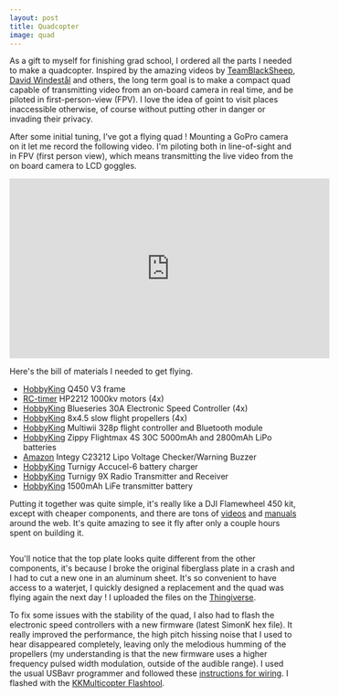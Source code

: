 ```yaml
---
layout: post
title: Quadcopter
image: quad
---
```

<div class="well">
	<p>
		As a gift to myself for finishing grad school, I ordered all the parts I needed to make a quadcopter. Inspired by the amazing videos by <a href="https://www.youtube.com/channel/UCAMZOHjmiInGYjOplGhU38g" target="_blank">TeamBlackSheep</a>, <a href="https://www.youtube.com/channel/UC16hCs7XeniFuoJq0hm_-EA" target="_blank">David Windestål</a> and others, the long term goal is to make a compact quad capable of transmitting video from an on-board camera in real time, and be piloted in first-person-view (FPV). I love the idea of goint to visit places inaccessible otherwise, of course without putting other in danger or invading their privacy.
	</p>
</div>

<p>
	After some initial tuning, I've got a flying quad ! Mounting a GoPro camera on it let me record the following video. I'm piloting both in line-of-sight and in FPV (first person view), which means transmitting the live video from the on board camera to LCD goggles.</p>

<div class="row">
	<div class="col-md-8 col-md-offset-2">
		<p>
			<div class ="video-container">
		    	<iframe src="https://www.youtube.com/embed/ZfX_iN158Fo" height="315" width="560" allowfullscreen="" frameborder="0"></iframe>
		    </div>
	    </p>
	</div>
</div>

<p>
	Here's the bill of materials I needed to get flying.
	<ul>
	  <li><a href="http://www.hobbyking.com/" target="_blank">HobbyKing</a> Q450 V3 frame</li>
	  <li><a href="http://rctimer.com/" target="_blank">RC-timer</a> HP2212 1000kv motors (4x)</li>
	  <li><a href="http://www.hobbyking.com/" target="_blank">HobbyKing</a> Blueseries 30A Electronic Speed Controller (4x)</li>
	  <li><a href="http://www.hobbyking.com/" target="_blank">HobbyKing</a> 8x4.5 slow flight propellers (4x)</li>
	  <li><a href="http://www.hobbyking.com/" target="_blank">HobbyKing</a> Multiwii 328p flight controller and Bluetooth module</li>
	  	  <li><a href="http://www.hobbyking.com/" target="_blank">HobbyKing</a> Zippy Flightmax 4S 30C 5000mAh and 2800mAh LiPo batteries</li>
	  <li><a href="http://www.amazon.com/" target="_blank">Amazon</a> Integy C23212 Lipo Voltage Checker/Warning Buzzer</li>
	  <li><a href="http://www.hobbyking.com/" target="_blank">HobbyKing</a> Turnigy Accucel-6 battery charger</li>
	  <li><a href="http://www.hobbyking.com/" target="_blank">HobbyKing</a> Turnigy 9X Radio Transmitter and Receiver</li>
	  <li><a href="http://www.hobbyking.com/" target="_blank">HobbyKing</a> 1500mAh LiFe transmitter battery</li>
	</ul>
</p>

<p>
	Putting it together was quite simple, it's really like a DJI Flamewheel 450 kit, except with cheaper components, and there are tons of <a href="https://www.youtube.com/watch?v=eSCvCAC7Q-c" target="_blank">videos</a> and <a href="http://download.dji-innovations.com/downloads/flamewheel/en/F450_User_Manual_v2.1_en.pdf" target="_blank">manuals</a> around the web. It's quite amazing to see it fly after only a couple hours spent on building it.
</p>

<div class="row">
	<div class="col-md-8 col-md-offset-2">
		<p>
			<img src="{{ site.url }}/assets/img/{{ page.image }}/main.jpg" class="img-responsive img-rounded" alt="">
		</p>
	</div>
</div>

<p>
	You'll notice that the top plate looks quite different from the other components, it's because I broke the original fiberglass plate in a crash and I had to cut a new one in an aluminum sheet. It's so convenient to have access to a waterjet, I quickly designed a replacement and the quad was flying again the next day ! I uploaded the files on the <a href="http://www.thingiverse.com/thing:333932" target="_blank">Thingiverse</a>.
</p>

<div class="row">
	<div class="col-md-8">
		<p>
			To fix some issues with the stability of the quad, I also had to flash the electronic speed controllers with a new firmware (latest SimonK hex file). It really improved the performance, the high pitch hissing noise that I used to hear disappeared completely, leaving only the melodious humming of the propellers (my understanding is that the new firmware uses a higher frequency pulsed width modulation, outside of the audible range). I used the usual USBavr programmer and followed these <a href="http://polakiumengineering.org/?p=1119" target="_blank">instructions for wiring</a>. I flashed with the <a href="http://lazyzero.de/en/modellbau/kkmulticopterflashtool" target="_blank">KKMulticopter Flashtool</a>.
		</p>
	</div>
	<div class="col-md-4">
		<p>
			<img src="{{ site.url }}/assets/img/{{ page.image }}/simonk.jpg" class="img-responsive img-rounded" alt="">
		</p>
	</div>
</div>